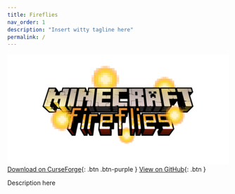 ```yaml
---
title: Fireflies
nav_order: 1
description: "Insert witty tagline here"
permalink: /
---
```



![](assets/images/fireflies_logo.png)
[Download on CurseForge](http://example.com/){: .btn .btn-purple }
[View on GitHub](https://github.com/Okolytes/Fireflies){: .btn }

Description here

